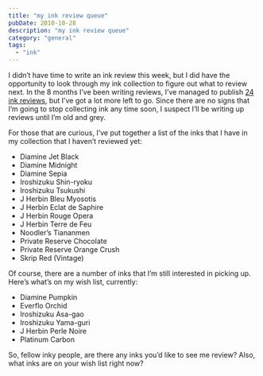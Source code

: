 ```yaml
---
title: "my ink review queue"
pubDate: 2010-10-28
description: "my ink review queue"
category: "general"
tags:
  - "ink"
---
```


I didn’t have time to write an ink review this week, but I did have the opportunity to look through my ink collection to figure out what to review next. In the 8 months I’ve been writing reviews, I’ve managed to publish [24 ink reviews](/categories/ink-reviews/), but I’ve got a lot more left to go. Since there are no signs that I’m going to stop collecting ink any time soon, I suspect I’ll be writing up reviews until I’m old and grey.

For those that are curious, I’ve put together a list of the inks that I have in my collection that I haven’t reviewed yet:

- Diamine Jet Black
- Diamine Midnight
- Diamine Sepia
- Iroshizuku Shin-ryoku
- Iroshizuku Tsukushi
- J Herbin Bleu Myosotis
- J Herbin Eclat de Saphire
- J Herbin Rouge Opera
- J Herbin Terre de Feu
- Noodler’s Tiananmen
- Private Reserve Chocolate
- Private Reserve Orange Crush
- Skrip Red (Vintage)

Of course, there are a number of inks that I’m still interested in picking up. Here’s what’s on my wish list, currently:

- Diamine Pumpkin
- Everflo Orchid
- Iroshizuku Asa-gao
- Iroshizuku Yama-guri
- J Herbin Perle Noire
- Platinum Carbon

So, fellow inky people, are there any inks you’d like to see me review? Also, what inks are on your wish list right now?
